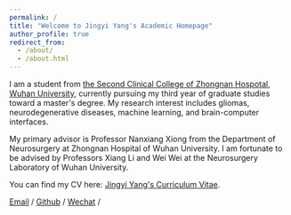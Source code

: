 ```yaml
---
permalink: /
title: "Welcome to Jingyi Yang's Academic Homepage"
author_profile: true
redirect_from: 
  - /about/
  - /about.html
---
```


I am a student from [the Second Clinical College of Zhongnan Hospotal](https://www.znhospital.cn/), [Wuhan University](http://www.whu.edu.cn/), currently pursuing my third year of graduate studies toward a master's degree. My research interest includes gliomas, neurodegenerative diseases, machine learning, and brain-computer interfaces.

My primary advisor is Professor Nanxiang Xiong from the Department of Neurosurgery at Zhongnan Hospital of Wuhan University. I am fortunate to be advised by Professors Xiang Li and Wei Wei at the Neurosurgery Laboratory of Wuhan University.

You can find my CV here: [Jingyi Yang's Curriculum Vitae](../assets/Curriculum_Vitae.pdf).

[Email](jingyiyang@whu.edu.cn) / [Github](https://github.com/jingyiyang1003) / [Wechat](../images/wechat.jpg) / 

